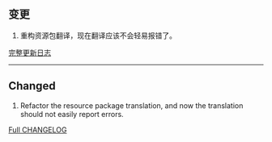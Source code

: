 ## 变更

1. 重构资源包翻译，现在翻译应该不会轻易报错了。

[完整更新日志](https://github.com/LangYueMc/AutoTranslation/blob/master/CHANGELOG.md)
- - -

## Changed

1. Refactor the resource package translation, and now the translation should not easily report errors.

[Full CHANGELOG](https://github.com/LangYueMc/AutoTranslation/blob/master/CHANGELOG_en.md)
